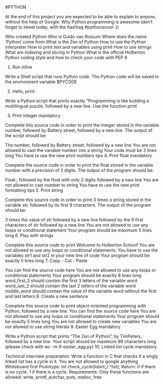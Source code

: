 #PYTHON

At the end of this project you are expected to be able to explain to anyone, without the help of Google: Why Python programming is awesome (don’t forget to tweet today, with the hashtag #pythoniscool :))

Who created Python
Who is Guido van Rossum
Where does the name ‘Python’ come from
What is the Zen of Python
How to use the Python interpreter
How to print text and variables using print
How to use strings
What are indexing and slicing in Python
What is the official Holberton Python coding style and how to check your code with PEP 8
1. Run inline

Write a Shell script that runs Python code.
The Python code will be saved in the environment variable $PYCODE

2. Hello, print

Write a Python script that prints exactly "Programming is like building a
multilingual puzzle, followed by a new line. Use the function print

3. Print integer mandatory

Complete this source code in order to print the integer stored in the variable number, followed by Battery street, followed by a new line.
The output of the script should be:

The number, followed by Battery street, followed by a new line
You are not allowed to cast the variable number into a string
Your code must be 3 lines long
You have to use the new print numbers tips
4. Print float mandatory

Complete the source code in order to print the float stored in the variable number with a precision of 2 digits.
The output of the program should be:

Float:, followed by the float with only 2 digits
followed by a new line
You are not allowed to cast number to string
You have to use the new print formatting tips
5. Print string

Complete this source code in order to print 3 times a string stored in the variable str, followed by its first 9 characters.
The output of the program should be:

3 times the value of str
followed by a new line
followed by the 9 first characters of str
followed by a new line
You are not allowed to use any loops or conditional statement
Your program should be maximum 5 lines long
6. Play with strings

Complete this source code to print Welcome to Holberton School!
You are not allowed to use any loops or conditional statements.
You have to use the variables str1 and str2 in your new line of code
Your program should be exactly 5 lines long
7. Copy - Cut - Paste

You can find the source code here
You are not allowed to use any loops or conditional statements
Your program should be exactly 8 lines long
word_first_3 should contain the first 3 letters of the variable word
word_last_2 should contain the last 2 letters of the variable word
middle_word should contain the value of the variable word without the first and last letters
8. Create a new sentence

Complete this source code to print object-oriented programming with Python, followed by a new line.
You can find the source code here
You are not allowed to use any loops or conditional statements
Your program should be exactly 5 lines long
You are not allowed to create new variables
You are not allowed to use string literals
9. Easter Egg mandatory

Write a Python script that prints “The Zen of Python”, by TimPeters, followed by a new line.
Your script should be maximum 98 characters long (please check with wc -m 9-easter_egg.py)
10. Linked list cycle mandatory

Technical interview preparation:
Write a function in C that checks if a singly linked list has a cycle in it.
You are not allowed to google anything
Whiteboard first
Prototype: int check_cycle(listint_t *list);
Return: 0 if there is no cycle, 1 if there is a cycle.
Requirements: Only these functions are allowed: write, printf, putchar, puts, malloc, free
